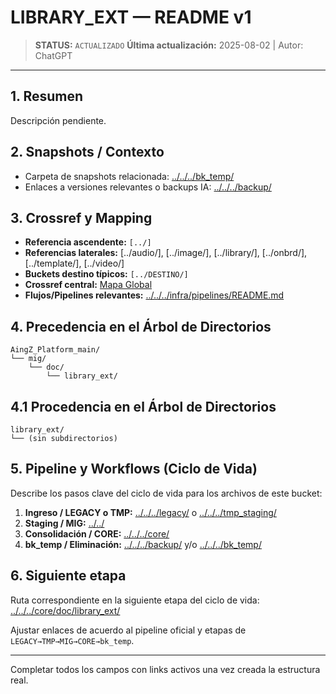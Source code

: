 # LIBRARY_EXT — README v1

> **STATUS:** `ACTUALIZADO`
> **Última actualización:** 2025-08-02 | Autor: ChatGPT

---

## 1. Resumen
Descripción pendiente.

## 2. Snapshots / Contexto
- Carpeta de snapshots relacionada: [../../../bk_temp/](../../../bk_temp/)
- Enlaces a versiones relevantes o backups IA: [../../../backup/](../../../backup/)

## 3. Crossref y Mapping
- **Referencia ascendente:** `[../]`
- **Referencias laterales:** [../audio/], [../image/], [../library/], [../onbrd/], [../template/], [../video/]
- **Buckets destino típicos:** `[../DESTINO/]`
- **Crossref central:** [Mapa Global](../../../core/data/crossref_mapping_buckets_aingz_platform_v_1_20250731.md)
- **Flujos/Pipelines relevantes:** [../../../infra/pipelines/README.md](../../../infra/pipelines/README.md)

## 4. Precedencia en el Árbol de Directorios
```text
AingZ_Platform_main/
└── mig/
    └── doc/
        └── library_ext/
```

## 4.1 Procedencia en el Árbol de Directorios
```text
library_ext/
└── (sin subdirectorios)
```

## 5. Pipeline y Workflows (Ciclo de Vida)
Describe los pasos clave del ciclo de vida para los archivos de este bucket:
1. **Ingreso / LEGACY o TMP:** [../../../legacy/](../../../legacy/) o [../../../tmp_staging/](../../../tmp_staging/)
2. **Staging / MIG:** [../../](../../)
3. **Consolidación / CORE:** [../../../core/](../../../core/)
4. **bk_temp / Eliminación:** [../../../backup/](../../../backup/) y/o [../../../bk_temp/](../../../bk_temp/)

## 6. Siguiente etapa
Ruta correspondiente en la siguiente etapa del ciclo de vida: [../../../core/doc/library_ext/](../../../core/doc/library_ext/)

Ajustar enlaces de acuerdo al pipeline oficial y etapas de `LEGACY→TMP→MIG→CORE→bk_temp`.

---

Completar todos los campos con links activos una vez creada la estructura real.

